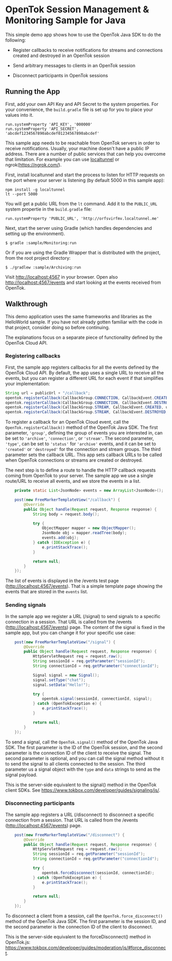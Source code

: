 # OpenTok Session Management & Monitoring Sample for Java

This simple demo app shows how to use the OpenTok Java SDK to do the following:

* Register callbacks to receive notifications for streams and connections created and destroyed
  in an OpenTok session

* Send arbitrary messages to clients in an OpenTok session

* Disconnect participants in OpenTok sessions

## Running the App

First, add your own API Key and API Secret to the system properties. For your convenience, the
`build.gradle` file is set up for you to place your values into it.

```
run.systemProperty 'API_KEY', '000000'
run.systemProperty 'API_SECRET', 'abcdef1234567890abcdef01234567890abcdef'
```

This sample app needs to be reachable from OpenTok servers in order to receive notifications.
Usually, your machine doesn't have a public IP address. There are a number of public services
that can help you overcome that limitation. For example you can use
[localtunnel](https://localtunnel.github.io) or ngrok(https://ngrok.com/).

First, install localtunnel and start the process to listen for HTTP requests on the port where your
server is listening (by default 5000 in this sample app):

```
npm install -g localtunnel
lt --port 5000
```

You will get a public URL from the `lt` command. Add it to the `PUBLIC_URL` system propertie in the `build.gradle` file:

```
run.systemProperty 'PUBLIC_URL', 'http://orfsvirfmv.localtunnel.me'
```

Next, start the server using Gradle (which handles dependencies and setting up the environment).

```
$ gradle :sample/Monitoring:run
```

Or if you are using the Gradle Wrapper that is distributed with the project, from the root project
directory:

```
$ ./gradlew :sample/Archiving:run
```

Visit <http://localhost:4567> in your browser. Open also <http://localhost:4567/events> and start
looking at the events received from OpenTok.


## Walkthrough

This demo application uses the same frameworks and libraries as the HelloWorld sample. If you have
not already gotten familiar with the code in that project, consider doing so before continuing.

The explanations focus on a separate piece of functionality defined by the OpenTok Cloud API.

### Registering callbacks

First, the sample app registers callbacks for all the events defined by the OpenTok Cloud API.
By default, the app uses a single URL to receive all the events, but you can register a different
URL for each event if that simplifies your implementation:

```java
String url = publicUrl + "/callback";
opentok.registerCallback(CallbackGroup.CONNECTION, CallbackEvent.CREATED, url);
opentok.registerCallback(CallbackGroup.CONNECTION, CallbackEvent.DESTROYED, url);
opentok.registerCallback(CallbackGroup.STREAM, CallbackEvent.CREATED, url);
opentok.registerCallback(CallbackGroup.STREAM, CallbackEvent.DESTROYED, url);
```

To register a callback for an OpenTok Cloud event, call the `OpenTok.registerCallback()` method
of the OpenTok Java SDK. The first parameter, `'group'`, defining the group of events you are
interested in, can be set to `'archive'`, `'connection'`, or `'stream'`. The second parameter,
`'type'`, can be set to `'status'` for `'archive'` events, and it can be set to `'created'` or
`'destroyed'` for the connection and stream groups. The third parameter sets the callback URL.
This app sets callback URLs to be called when OpenTok connections or streams are created or
destroyed.

The next step is to define a route to handle the HTTP callback requests coming from OpenTok to your
server. The sample app we use a single route/URL to receive all events, and we store the events
in a list.

```java
    private static List<JsonNode> events = new ArrayList<JsonNode>();
```

```java
    post(new FreeMarkerTemplateView("/callback") {
        @Override
        public Object handle(Request request, Response response) {
            String body = request.body();

            try {
                ObjectMapper mapper = new ObjectMapper();
                JsonNode obj = mapper.readTree(body);
                events.add(obj);
            } catch (IOException e) {
                e.printStackTrace();
            }

            return null;
        }
    });
```

The list of events is displayed in the /events test page (<http://localhost:4567/events>). That is
a simple template page showing the events that are stored in the `events` list.

### Sending signals

In the sample app we register a URL (/signal) to send signals to a specific connection in a session.
That URL is called from the /events (<http://localhost:4567/events>) page. The content of the signal
is fixed in the sample app, but you can change it for your specific use case:

```java
    post(new FreeMarkerTemplateView("/signal") {
        @Override
        public Object handle(Request request, Response response) {
            HttpServletRequest req = request.raw();
            String sessionId = req.getParameter("sessionId");
            String connectionId = req.getParameter("connectionId");

            Signal signal = new Signal();
            signal.setType("chat");
            signal.setData("Hello!");

            try {
                opentok.signal(sessionId, connectionId, signal);
            } catch (OpenTokException e) {
                e.printStackTrace();
            }

            return null;
        }
    });
```

To send a signal, call the `OpenTok.signal()` method of the OpenTok Java SDK. The first parameter
is the ID of the OpenTok session, and the second parameter is the connection ID of the client to
receive the signal. The second parameter is optional, and you can call the signal method without it
to send the signal to all clients connected to the session. The third parameter us a signal object
with the `type` and `data` strings to send as the signal payload.

This is the server-side equivalent to the signal() method in the OpenTok client SDKs. See
<https://www.tokbox.com/developer/guides/signaling/js/>.

### Disconnecting participants

The sample app registers a URL (/disconnect) to disconnect a specific connection from a session.
That URL is called from the /events (<http://localhost:4567/events>) page.

```java
    post(new FreeMarkerTemplateView("/disconnect") {
        @Override
        public Object handle(Request request, Response response) {
            HttpServletRequest req = request.raw();
            String sessionId = req.getParameter("sessionId");
            String connectionId = req.getParameter("connectionId");

            try {
                opentok.forceDisconnect(sessionId, connectionId);
            } catch (OpenTokException e) {
                e.printStackTrace();
            }

            return null;
        }
    });
```

To disconnect a client from a session, call the `OpenTok.force_disconnect()` method of the OpenTok
Java SDK. The first parameter is the session ID, and the second parameter is the connection ID of
the client to disconnect.

This is the server-side equivalent to the forceDisconnect() method in OpenTok.js:
<https://www.tokbox.com/developer/guides/moderation/js/#force_disconnect>.